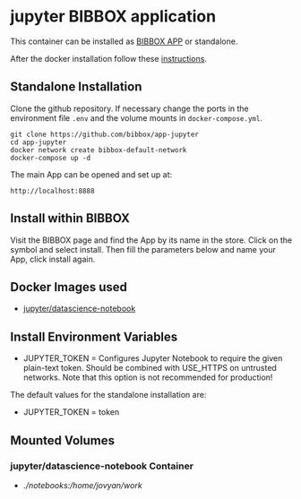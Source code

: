 # jupyter BIBBOX application

This container can be installed as [BIBBOX APP](https://bibbox.readthedocs.io/en/latest/ "BIBBOX App Store") or standalone. 

After the docker installation follow these [instructions](INSTALL-APP.md).

## Standalone Installation 

Clone the github repository. If necessary change the ports in the environment file `.env` and the volume mounts in `docker-compose.yml`.

```
git clone https://github.com/bibbox/app-jupyter
cd app-jupyter
docker network create bibbox-default-network
docker-compose up -d
```

The main App can be opened and set up at:
```
http://localhost:8888
```

## Install within BIBBOX

Visit the BIBBOX page and find the App by its name in the store. Click on the symbol and select install. Then fill the parameters below and name your App, click install again.

## Docker Images used
  - [jupyter/datascience-notebook](https://hub.docker.com/r/jupyter/datascience-notebook) 


 
## Install Environment Variables
  - JUPYTER_TOKEN = Configures Jupyter Notebook to require the given plain-text token. Should be combined with USE_HTTPS on untrusted networks. Note that this option is not recommended for production!

  
The default values for the standalone installation are:
  - JUPYTER_TOKEN = token

  
## Mounted Volumes
### jupyter/datascience-notebook Container
  - *./notebooks:/home/jovyan/work*

